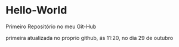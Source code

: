 # Hello-World

Primeiro Repositório no meu Git-Hub

primeira atualizada no proprio github, ás 11:20, no dia 29 de outubro

